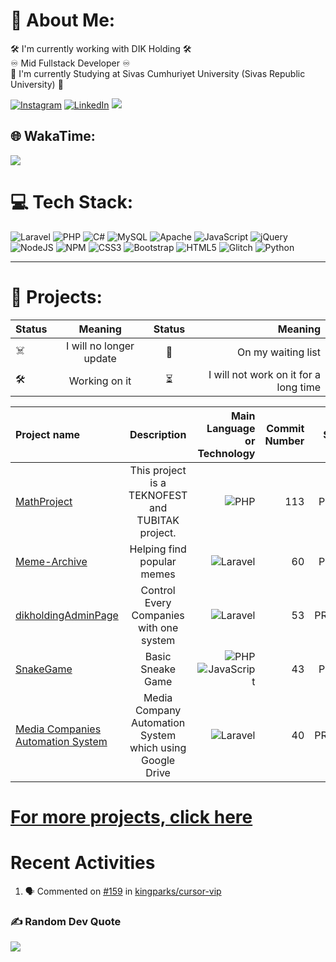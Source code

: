 # 💫 About Me:
🛠 I'm currently working with DIK Holding 🛠 <br>
♾ Mid Fullstack Developer ♾ <br>
🦉 I'm currently Studying at Sivas Cumhuriyet University (Sivas Republic University) 🦉 <br>

[![Instagram](https://img.shields.io/badge/Instagram-%23E4405F.svg?logo=Instagram&logoColor=white)](https://instagram.com/dev.mdeniz) [![LinkedIn](https://img.shields.io/badge/LinkedIn-%230077B5.svg?logo=linkedin&logoColor=white)](https://linkedin.com/in/mehmet-deniz-kumcu-081b00187)
[![](https://visitcount.itsvg.in/api?id=devmdeniz&icon=7&color=1)](https://visitcount.itsvg.in)

## 🌐 WakaTime:

<img src="https://wakatime.com/badge/user/a8d57a8c-a949-4681-8e53-8f13be475d02.svg">

# 💻 Tech Stack:

![Laravel](https://img.shields.io/badge/laravel-%23FF2D20.svg?style=for-the-badge&logo=laravel&logoColor=white) ![PHP](https://img.shields.io/badge/php-%23777BB4.svg?style=for-the-badge&logo=php&logoColor=white) ![C#](https://img.shields.io/badge/c%23-%23239120.svg?style=for-the-badge&logo=csharp&logoColor=white) ![MySQL](https://img.shields.io/badge/mysql-%2300f.svg?style=for-the-badge&logo=mysql&logoColor=white) ![Apache](https://img.shields.io/badge/apache-%23D42029.svg?style=for-the-badge&logo=apache&logoColor=white) ![JavaScript](https://img.shields.io/badge/javascript-%23323330.svg?style=for-the-badge&logo=javascript&logoColor=%23F7DF1E) ![jQuery](https://img.shields.io/badge/jquery-%230769AD.svg?style=for-the-badge&logo=jquery&logoColor=white) ![NodeJS](https://img.shields.io/badge/node.js-6DA55F?style=for-the-badge&logo=node.js&logoColor=white) ![NPM](https://img.shields.io/badge/NPM-%23000000.svg?style=for-the-badge&logo=npm&logoColor=white) ![CSS3](https://img.shields.io/badge/css3-%231572B6.svg?style=for-the-badge&logo=css3&logoColor=white) ![Bootstrap](https://img.shields.io/badge/bootstrap-%23563D7C.svg?style=for-the-badge&logo=bootstrap&logoColor=white) ![HTML5](https://img.shields.io/badge/html5-%23E34F26.svg?style=for-the-badge&logo=html5&logoColor=white)  ![Glitch](https://img.shields.io/badge/glitch-%233333FF.svg?style=for-the-badge&logo=glitch&logoColor=white)   ![Python](https://img.shields.io/badge/python-3670A0?style=for-the-badge&logo=python&logoColor=ffdd54)



---
# 💫 Projects:
| Status | Meaning | Status | Meaning |
| :---        |    :----:   | :---:       |    ----:   |
| ☠️ | I will no longer update | 🧮 | On my waiting list
| 🛠 | Working on it | ⏳ | I will not work on it for a long time

<!--START_SECTION:ProjectsList-->
| Project name | Description | Main Language or Technology | Commit Number | STATE | STATUS |
| :--- | :----: | ---: | ---: | ---: | ---: |
| [MathProject](https://github.com/devmdeniz/MathProject) | This project is a TEKNOFEST and TUBITAK project. | ![PHP](https://img.shields.io/badge/php-%23777BB4.svg?style=for-the-badge&logo=php&logoColor=white) | 113 | PUBLIC | 🧮 |  |  |  |  |
| [Meme-Archive](https://github.com/devmdeniz/meme-archive) | Helping find popular memes | ![Laravel](https://img.shields.io/badge/laravel-%23FF2D20.svg?style=for-the-badge&logo=laravel&logoColor=white) | 60 | PUBLIC | 🛠 |  |  |  |  |
| [dikholdingAdminPage](https://github.com/devmdeniz/dikholdingAdminPage) | Control Every Companies with one system | ![Laravel](https://img.shields.io/badge/laravel-%23FF2D20.svg?style=for-the-badge&logo=laravel&logoColor=white) | 53 | PRIVATE | 🛠 |  |  |  |  |
| [SnakeGame](https://github.com/devmdeniz/snakegame) | Basic Sneake Game | ![PHP](https://img.shields.io/badge/php-%23777BB4.svg?style=for-the-badge&logo=php&logoColor=white) ![JavaScript](https://img.shields.io/badge/javascript-%23323330.svg?style=for-the-badge&logo=javascript&logoColor=%23F7DF1E) | 43 | PUBLIC | ☠️ |  |  |  |  |
| [Media Companies Automation System](https://github.com/devmdeniz/Media-Companies-Automation-System) | Media Company Automation System which using Google Drive | ![Laravel](https://img.shields.io/badge/laravel-%23FF2D20.svg?style=for-the-badge&logo=laravel&logoColor=white) | 40 | PRIVATE | 🧮 |  |  |  |  |
<!--END_SECTION:ProjectsList-->
# [For more projects, click here](Projects.md)


# Recent Activities
<!--START_SECTION:activity-->
1. 🗣 Commented on [#159](https://github.com/kingparks/cursor-vip/issues/159#issuecomment-2678336534) in [kingparks/cursor-vip](https://github.com/kingparks/cursor-vip)
<!--END_SECTION:activity-->
### ✍️ Random Dev Quote

![](https://quotes-github-readme.vercel.app/api?type=horizontal&theme=radical)

